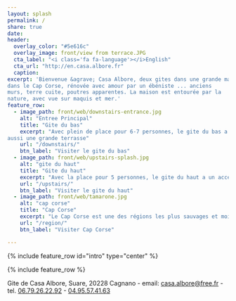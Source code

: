 ```yaml
---
layout: splash
permalink: /
share: true
date:
header:
  overlay_color: "#5e616c"
  overlay_image: front/view from terrace.JPG
  cta_label: "<i class='fa fa-language'></i>English"
  cta_url: "http://en.casa.albore.fr"
  caption:
excerpt: 'Bienvenue &agrave; Casa Albore, deux gites dans une grande maison de village
dans le Cap Corse, rénovée avec amour par un ébéniste ... anciens
murs, terre cuite, poutres apparentes. La maison est entourée par la
nature, avec vue sur maquis et mer.'
feature_row:
  - image_path: front/web/downstairs-entrance.jpg
    alt: "Entree Principal"
    title: "Gite du bas"
    excerpt: "Avec plein de place pour 6-7 personnes, le gite du bas a
aussi une grande terrasse"
    url: "/downstairs/"
    btn_label: "Visiter le gite du bas"
  - image_path: front/web/upstairs-splash.jpg
    alt: "gite du haut"
    title: "Gite du haut"
    excerpt: "Avec la place pour 5 personnes, le gite du haut a un access independent et un grand salon"
    url: "/upstairs/"
    btn_label: "Visiter le gite du haut"
  - image_path: front/web/tamarone.jpg
    alt: "cap corse"
    title: "Cap Corse"
    excerpt: "Le Cap Corse est une des régions les plus sauvages et moins peuplée de toute l'île de Beauté."
    url: "/region/"
    btn_label: "Visiter Cap Corse"

---
```


{% include feature_row id="intro" type="center" %}

{% include feature_row %}


Gite de Casa Albore, Suare, 20228 Cagnano -
email: <a href="mailto:casa.albore@free.fr">casa.albore@free.fr</a> - 
tel.
<a href="tel:+33679262292">06.79.26.22.92</a> -
<a href="tel:+33495574163">04.95.57.41.63</a>


